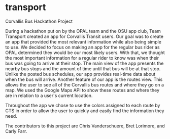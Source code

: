 transport
=========

Corvallis Bus Hackathon Project

During a hackathon put on by the OPAL team and the OSU app club, Team Transport created an app for Corvallis Transit users. Our goal was to create an app that provided the most relevant information while also being simple to use.  We decided to focus on making an app for the regular bus rider as OPAL determined they would be our most likely users. With that, we thought the most important information for a regular rider to know was when their bus was going to arrive at their stop. The main view of the app presents the nearby bus stops and the amount of time until that bus will be at that stop. Unlike the posted bus schedules, our app provides real-time data about when the bus will arrive.  Another feature of our app is the routes view. This allows the user to see all of the Corvallis bus routes and where they go on a map. We used the Google Maps API to show these routes and where they are in relation to a user's current location. 

Throughout the app we chose to use the colors assigned to each route by CTS in order to allow the user to quickly and easily find the information they need.

The contributors to this project are Chris Vanderschuere, Bret Lorimore, and Carly Farr. 
